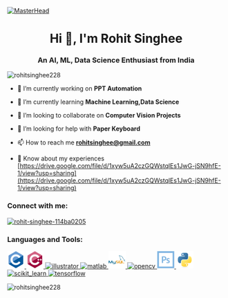 [![MasterHead](https://github.com/RohitSinghee228/Profile-data/blob/main/Mind%20Map%20Brainstorm%20(1).png)](https://khushboogoel01.github.io)
<h1 align="center">Hi 👋, I'm Rohit Singhee</h1>
<h3 align="center">An AI, ML, Data Science Enthusiast from India</h3>

<p align="left"> <img src="https://komarev.com/ghpvc/?username=rohitsinghee228&label=Profile%20views&color=0e75b6&style=flat" alt="rohitsinghee228" /> </p>

- 🔭 I’m currently working on **PPT Automation**

- 🌱 I’m currently learning **Machine Learning,Data Science**

- 👯 I’m looking to collaborate on **Computer Vision Projects**

- 🤝 I’m looking for help with **Paper Keyboard**

- 📫 How to reach me **rohitsinghee@gmail.com**

- 📄 Know about my experiences [https://drive.google.com/file/d/1xyw5uA2czGQWstqlEs1JwG-jSN9hfE-1/view?usp=sharing](https://drive.google.com/file/d/1xyw5uA2czGQWstqlEs1JwG-jSN9hfE-1/view?usp=sharing)

<h3 align="left">Connect with me:</h3>
<p align="left">
<a href="https://linkedin.com/in/rohit-singhee-114ba0205" target="blank"><img align="center" src="https://raw.githubusercontent.com/rahuldkjain/github-profile-readme-generator/master/src/images/icons/Social/linked-in-alt.svg" alt="rohit-singhee-114ba0205" height="30" width="40" /></a>
</p>

<h3 align="left">Languages and Tools:</h3>
<p align="left"> <a href="https://www.cprogramming.com/" target="_blank"> <img src="https://raw.githubusercontent.com/devicons/devicon/master/icons/c/c-original.svg" alt="c" width="40" height="40"/> </a> <a href="https://www.w3schools.com/cpp/" target="_blank"> <img src="https://raw.githubusercontent.com/devicons/devicon/master/icons/cplusplus/cplusplus-original.svg" alt="cplusplus" width="40" height="40"/> </a> <a href="https://www.adobe.com/in/products/illustrator.html" target="_blank"> <img src="https://www.vectorlogo.zone/logos/adobe_illustrator/adobe_illustrator-icon.svg" alt="illustrator" width="40" height="40"/> </a> <a href="https://www.mathworks.com/" target="_blank"> <img src="https://upload.wikimedia.org/wikipedia/commons/2/21/Matlab_Logo.png" alt="matlab" width="40" height="40"/> </a> <a href="https://www.mysql.com/" target="_blank"> <img src="https://raw.githubusercontent.com/devicons/devicon/master/icons/mysql/mysql-original-wordmark.svg" alt="mysql" width="40" height="40"/> </a> <a href="https://opencv.org/" target="_blank"> <img src="https://www.vectorlogo.zone/logos/opencv/opencv-icon.svg" alt="opencv" width="40" height="40"/> </a> <a href="https://www.photoshop.com/en" target="_blank"> <img src="https://raw.githubusercontent.com/devicons/devicon/master/icons/photoshop/photoshop-line.svg" alt="photoshop" width="40" height="40"/> </a> <a href="https://www.python.org" target="_blank"> <img src="https://raw.githubusercontent.com/devicons/devicon/master/icons/python/python-original.svg" alt="python" width="40" height="40"/> </a> <a href="https://scikit-learn.org/" target="_blank"> <img src="https://upload.wikimedia.org/wikipedia/commons/0/05/Scikit_learn_logo_small.svg" alt="scikit_learn" width="40" height="40"/> </a> <a href="https://www.tensorflow.org" target="_blank"> <img src="https://www.vectorlogo.zone/logos/tensorflow/tensorflow-icon.svg" alt="tensorflow" width="40" height="40"/> </a> </p>

<p><img align="center" src="https://github-readme-stats.vercel.app/api/top-langs?username=rohitsinghee228&show_icons=true&locale=en&layout=compact" alt="rohitsinghee228" /></p>
